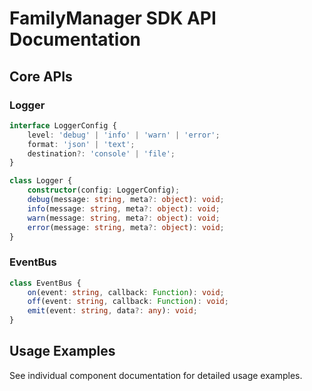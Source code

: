 # FamilyManager SDK API Documentation

## Core APIs

### Logger

```typescript
interface LoggerConfig {
    level: 'debug' | 'info' | 'warn' | 'error';
    format: 'json' | 'text';
    destination?: 'console' | 'file';
}

class Logger {
    constructor(config: LoggerConfig);
    debug(message: string, meta?: object): void;
    info(message: string, meta?: object): void;
    warn(message: string, meta?: object): void;
    error(message: string, meta?: object): void;
}
```

### EventBus

```typescript
class EventBus {
    on(event: string, callback: Function): void;
    off(event: string, callback: Function): void;
    emit(event: string, data?: any): void;
}
```

## Usage Examples

See individual component documentation for detailed usage examples.
